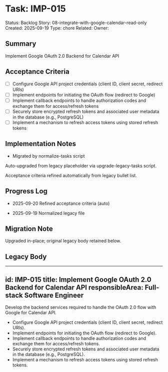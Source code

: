 # Task: IMP-015
Status: Backlog
Story: 08-integrate-with-google-calendar-read-only
Created: 2025-09-19
Type: chore
Related:
Owner:

## Summary
Implement Google OAuth 2.0 Backend for Calendar API

## Acceptance Criteria

- [ ] Configure Google API project credentials (client ID, client secret, redirect URIs)
- [ ] Implement endpoints for initiating the OAuth flow (redirect to Google)
- [ ] Implement callback endpoints to handle authorization codes and exchange them for access/refresh tokens
- [ ] Securely store encrypted refresh tokens and associated user metadata in the database (e.g., PostgreSQL)
- [ ] Implement a mechanism to refresh access tokens using stored refresh tokens

## Implementation Notes
- Migrated by normalize-tasks script

Auto-upgraded from legacy placeholder via upgrade-legacy-tasks script.


Acceptance criteria refined automatically from legacy bullet list.
## Progress Log
- 2025-09-20 Refined acceptance criteria (auto)

- 2025-09-19 Normalized legacy file
## Migration Note
Upgraded in-place; original legacy body retained below.

## Legacy Body
---
id: IMP-015
title: Implement Google OAuth 2.0 Backend for Calendar API
responsibleArea: Full-stack Software Engineer
---
Develop the backend services required to handle the OAuth 2.0 flow with Google for Calendar API.
*   Configure Google API project credentials (client ID, client secret, redirect URIs).
*   Implement endpoints for initiating the OAuth flow (redirect to Google).
*   Implement callback endpoints to handle authorization codes and exchange them for access/refresh tokens.
*   Securely store encrypted refresh tokens and associated user metadata in the database (e.g., PostgreSQL).
*   Implement a mechanism to refresh access tokens using stored refresh tokens.